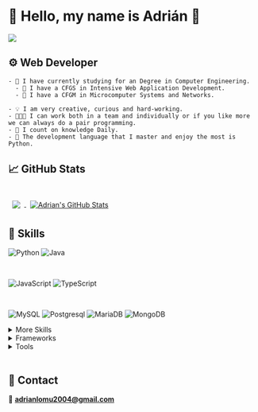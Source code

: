 # 👋 Hello, my name is Adrián 👋

![](https://staffrh.hiringroom.com/data/accounts/staffrh/vacancies/8b47eccebeafd1eb431f28688267ce9b.gif)

## ⚙️ Web Developer

```
- 🧠 I have currently studying for an Degree in Computer Engineering.
  - 📜 I have a CFGS in Intensive Web Application Development.
  - 📜 I have a CFGM in Microcomputer Systems and Networks.

- 💡 I am very creative, curious and hard-working.
- 🧑‍🤝‍🧑 I can work both in a team and individually or if you like more we can always do a pair programming.
- 💬 I count on knowledge Daily.
- 🐍 The development language that I master and enjoy the most is Python.
```

## 📈 GitHub Stats

<br>

<a href="https://github.com/Adrianlm17">
  <img align="center" style="margin:0.5rem" src="https://github-readme-stats.vercel.app/api/top-langs/?username=Adrianlm17&hide=html,css&title_color=ffffff&text_color=c9cacc&icon_color=4AB197&bg_color=1A2B34" />
</a>
<a href="https://github.com/Adrianlm17">
  <img align="center" style="margin:0.5rem" src="https://github-readme-stats.vercel.app/api?username=Adrianlm17&show_icons=true&line_height=27&count_private=true&title_color=ffffff&text_color=c9cacc&icon_color=4AB097&bg_color=1A2B34" alt="Adrian's GitHub Stats" />
</a>

<br>

## 📝 Skills

![Python](https://img.shields.io/badge/Code-Python-informational?style=flat&logo=python&logoColor=white&color=4AB197)
![Java](https://img.shields.io/badge/Code-Java-informational?style=flat&logo=java&logoColor=white&color=4AB197)

<br>

![JavaScript](https://img.shields.io/badge/Code-JavaScript-informational?style=flat&logo=JavaScript&logoColor=white&color=4AB197)
![TypeScript](https://img.shields.io/badge/Code-TypeScript-informational?style=flat&logo=TypeScript&logoColor=white&color=4AB197)

<br>

![MySQL](https://img.shields.io/badge/Code-MySQL-informational?style=flat&logo=MySQL&logoColor=white&color=4AB197)
![Postgresql](https://img.shields.io/badge/Code-Postgresql-informational?style=flat&logo=Postgresql&logoColor=white&color=4AB197)
![MariaDB](https://img.shields.io/badge/Code-MariaDB-informational?style=flat&logo=MariaDB&logoColor=white&color=4AB197)
![MongoDB](https://img.shields.io/badge/Code-MongoDB-informational?style=flat&logo=MongoDB&logoColor=white&color=4AB197)

<details>
<summary>More Skills</summary>

<br>

![Markdown](https://img.shields.io/badge/Code-Markdown-informational?style=flat&logo=Markdown&logoColor=white&color=4AB197)
![HTML5](https://img.shields.io/badge/Code-HTML5-informational?style=flat&logo=HTML5&logoColor=white&color=4AB197)
![XML](https://img.shields.io/badge/Code-XML-informational?style=flat&logo=XML&logoColor=white&color=4AB197)
![Shell](https://img.shields.io/badge/Code-Shell-informational?style=flat&logo=Shell&logoColor=white&color=4AB197)

<br>

![CSS](https://img.shields.io/badge/Ctyle-CSS-informational?style=flat&logo=CSS&logoColor=white&color=4AB197)
![Sass](https://img.shields.io/badge/Ctyle-Sass-informational?style=flat&logo=Sass&logoColor=white&color=4AB197)

</details>

<details>
<summary>Frameworks</summary>

<br>

![Flask](https://img.shields.io/badge/Frameworks-Flask-informational?style=flat&logo=Flask&logoColor=white&color=4AB197)
![DJango](https://img.shields.io/badge/Frameworks-DJango-informational?style=flat&logo=DJango&logoColor=white&color=4AB197)
![Pytest](https://img.shields.io/badge/Frameworks-Pytest-informational?style=flat&logo=Pytest&logoColor=white&color=4AB197)
![Unittest](https://img.shields.io/badge/Frameworks-Unittest-informational?style=flat&logo=Unittest&logoColor=white&color=4AB197)

<br>

![Hibernate](https://img.shields.io/badge/Frameworks-Hibernate-informational?style=flat&logo=Hibernate&logoColor=white&color=4AB197)

<br>

![Bootstrap](https://img.shields.io/badge/Frameworks-Bootstrap-informational?style=flat&logo=Bootstrap&logoColor=white&color=4AB197)
![JQuery](https://img.shields.io/badge/Frameworks-JQuery-informational?style=flat&logo=JQuery&logoColor=white&color=4AB197)

</details>

<details>
<summary>Tools</summary>

<br>

![Odoo](https://img.shields.io/badge/Tools-Odoo-informational?style=flat&logo=Odoo&logoColor=white&color=4AB197)
![Trello](https://img.shields.io/badge/Tools-Trello-informational?style=flat&logo=Trello&logoColor=white&color=4AB197)
![GIMP](https://img.shields.io/badge/Tools-GIMP-informational?style=flat&logo=GIMP&logoColor=white&color=4AB197)
![Docker](https://img.shields.io/badge/Tools-Docker-informational?style=flat&logo=Docker&logoColor=white&color=4AB197)
![Github](https://img.shields.io/badge/Tools-Github-informational?style=flat&logo=Github&logoColor=white&color=4AB197)

</details>

<br>

## 📩 Contact

📧 **adrianlomu2004@gmail.com**
